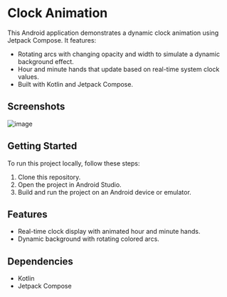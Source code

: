 # Clock Animation

This Android application demonstrates a dynamic clock animation using Jetpack Compose. It features:

- Rotating arcs with changing opacity and width to simulate a dynamic background effect.
- Hour and minute hands that update based on real-time system clock values.
- Built with Kotlin and Jetpack Compose.

## Screenshots

![image](https://github.com/user-attachments/assets/585ddcdc-4acb-4121-85f4-1bbaca3b1bf2)


## Getting Started

To run this project locally, follow these steps:

1. Clone this repository.
2. Open the project in Android Studio.
3. Build and run the project on an Android device or emulator.

## Features

- Real-time clock display with animated hour and minute hands.
- Dynamic background with rotating colored arcs.

## Dependencies

- Kotlin
- Jetpack Compose
